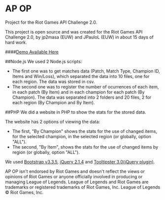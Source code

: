 # AP OP
Project for the Riot Games API Challenge 2.0.

This project is open source and was created for the Riot Games API Challenge 2.0, by jp2masa (EUW) and JPauloL (EUW) in about 15 days of hard work.

####<a href="http://ap-op.tk" target="_blank">Demo Available Here</a>

##Node.js
We used 2 Node.js scripts:

* The first one was to get matches data (Patch, Match Type, Champion ID, Items and Win/Loss), which separated the data into 10 files, one for each region. The data was stored in csv.
* The second one was to register the number of ocurrences of each item, in each patch (By Item) and in each champion for each patch (By Champion). The data was separated into 2 folders and 20 files, 2 for each region (By Champion and By Item).

##PHP
We did a website in PHP to show the stats for the stored data.

The website has 2 options of viewing the data:

* The first, "By Champion" shows the stats for the use of changed items, for the selected champion, in the selected region (or globally, option "ALL").
* The second, "By Item", shows the stats for the use of changed items by region (or globally, option "ALL").

We used [Bootstrap v3.3.5](http://getbootstrap.com/), [jQuery 2.1.4](http://jquery.com/) and [Tooltipster 3.0(jQuery plugin)](http://iamceege.github.io/tooltipster/).

AP OP isn't endorsed by Riot Games and doesn't reflect the views or opinions of Riot Games or anyone officially involved in producing or managing League of Legends. League of Legends and Riot Games are trademarks or registered trademarks of Riot Games, Inc. League of Legends © Riot Games, Inc.
